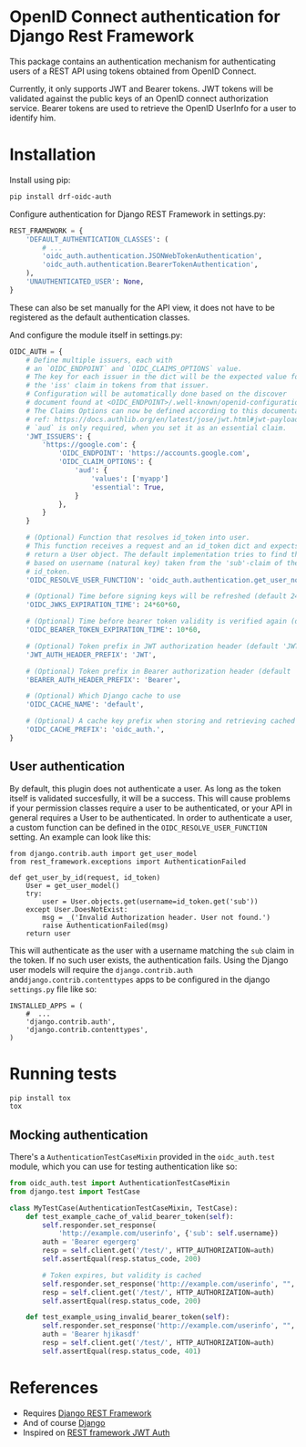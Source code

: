 # OpenID Connect authentication for Django Rest Framework

This package contains an authentication mechanism for authenticating
users of a REST API using tokens obtained from OpenID Connect.

Currently, it only supports JWT and Bearer tokens. JWT tokens will be
validated against the public keys of an OpenID connect authorization
service. Bearer tokens are used to retrieve the OpenID UserInfo for a
user to identify him.

# Installation

Install using pip:

```sh
pip install drf-oidc-auth
```

Configure authentication for Django REST Framework in settings.py:

```py
REST_FRAMEWORK = {
    'DEFAULT_AUTHENTICATION_CLASSES': (
        # ...
        'oidc_auth.authentication.JSONWebTokenAuthentication',
        'oidc_auth.authentication.BearerTokenAuthentication',
    ),
    'UNAUTHENTICATED_USER': None,
}
```

These can also be set manually for the API view, it does not have to be
registered as the default authentication classes.

And configure the module itself in settings.py:
```py
OIDC_AUTH = {
    # Define multiple issuers, each with
    # an `OIDC_ENDPOINT` and `OIDC_CLAIMS_OPTIONS` value.
    # The key for each issuer in the dict will be the expected value for
    # the 'iss' claim in tokens from that issuer.
    # Configuration will be automatically done based on the discover
    # document found at <OIDC_ENDPOINT>/.well-known/openid-configuration.
    # The Claims Options can now be defined according to this documentation:
    # ref: https://docs.authlib.org/en/latest/jose/jwt.html#jwt-payload-claims-validation
    # `aud` is only required, when you set it as an essential claim.
    'JWT_ISSUERS': {
        'https://google.com': {
            'OIDC_ENDPOINT': 'https://accounts.google.com',
            'OIDC_CLAIM_OPTIONS': {
                'aud': {
                    'values': ['myapp']
                    'essential': True,
                }
            },
        }
    }

    # (Optional) Function that resolves id_token into user.
    # This function receives a request and an id_token dict and expects to
    # return a User object. The default implementation tries to find the user
    # based on username (natural key) taken from the 'sub'-claim of the
    # id_token.
    'OIDC_RESOLVE_USER_FUNCTION': 'oidc_auth.authentication.get_user_none',

    # (Optional) Time before signing keys will be refreshed (default 24 hrs)
    'OIDC_JWKS_EXPIRATION_TIME': 24*60*60,

    # (Optional) Time before bearer token validity is verified again (default 10 minutes)
    'OIDC_BEARER_TOKEN_EXPIRATION_TIME': 10*60,

    # (Optional) Token prefix in JWT authorization header (default 'JWT')
    'JWT_AUTH_HEADER_PREFIX': 'JWT',

    # (Optional) Token prefix in Bearer authorization header (default 'Bearer')
    'BEARER_AUTH_HEADER_PREFIX': 'Bearer',

    # (Optional) Which Django cache to use
    'OIDC_CACHE_NAME': 'default',

    # (Optional) A cache key prefix when storing and retrieving cached values
    'OIDC_CACHE_PREFIX': 'oidc_auth.',
}
```

## User authentication

By default, this plugin does not authenticate a user. As long as the token itself is validated succesfully,
it will be a success. This will cause problems if your permission classes require a user to be authenticated,
or your API in general requires a User to be authenticated. In order to authenticate a user, a custom
function can be defined in the
`OIDC_RESOLVE_USER_FUNCTION` setting. An example can look like this:

```
from django.contrib.auth import get_user_model
from rest_framework.exceptions import AuthenticationFailed

def get_user_by_id(request, id_token)
    User = get_user_model()
    try:
        user = User.objects.get(username=id_token.get('sub'))
    except User.DoesNotExist:
        msg = _('Invalid Authorization header. User not found.')
        raise AuthenticationFailed(msg)
    return user

```

This will authenticate as the user with a username matching the `sub` claim in the token. If no such user
exists, the authentication fails. Using the Django user models will require the `django.contrib.auth`
and`django.contrib.contenttypes` apps to be configured in the django `settings.py` file like so:

```
INSTALLED_APPS = (
    #  ...
    'django.contrib.auth',
    'django.contrib.contenttypes',
)
```


# Running tests

```sh
pip install tox
tox
```

## Mocking authentication

There's a `AuthenticationTestCaseMixin` provided in the `oidc_auth.test` module, which you
can use for testing authentication like so:
```python
from oidc_auth.test import AuthenticationTestCaseMixin
from django.test import TestCase

class MyTestCase(AuthenticationTestCaseMixin, TestCase):
    def test_example_cache_of_valid_bearer_token(self):
        self.responder.set_response(
            'http://example.com/userinfo', {'sub': self.username})
        auth = 'Bearer egergerg'
        resp = self.client.get('/test/', HTTP_AUTHORIZATION=auth)
        self.assertEqual(resp.status_code, 200)

        # Token expires, but validity is cached
        self.responder.set_response('http://example.com/userinfo', "", 401)
        resp = self.client.get('/test/', HTTP_AUTHORIZATION=auth)
        self.assertEqual(resp.status_code, 200)

    def test_example_using_invalid_bearer_token(self):
        self.responder.set_response('http://example.com/userinfo', "", 401)
        auth = 'Bearer hjikasdf'
        resp = self.client.get('/test/', HTTP_AUTHORIZATION=auth)
        self.assertEqual(resp.status_code, 401)
```

# References

* Requires [Django REST Framework](http://www.django-rest-framework.org/)
* And of course [Django](https://www.djangoproject.com/)
* Inspired on [REST framework JWT Auth](https://github.com/GetBlimp/django-rest-framework-jwt)
